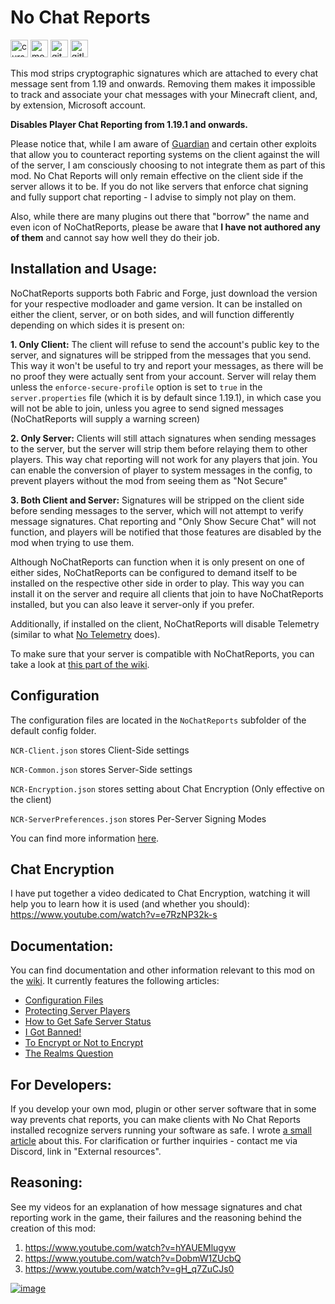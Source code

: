 # No Chat Reports

<a href="https://www.curseforge.com/minecraft/mc-mods/no-chat-reports"><img alt="curseforge" height="28" src="https://cdn.jsdelivr.net/npm/@intergrav/devins-badges@2/assets/compact/available/curseforge_vector.svg"></a> <a href="https://modrinth.com/mod/no-chat-reports"><img alt="modrinth" height="28" src="https://cdn.jsdelivr.net/npm/@intergrav/devins-badges@2/assets/compact/available/modrinth_vector.svg"></a> <a href="https://github.com/Aizistral-Studios/No-Chat-Reports"><img alt="github" height="28" src="https://cdn.jsdelivr.net/npm/@intergrav/devins-badges@2/assets/compact/available/github_vector.svg"></a> <a href="https://gitlab.com/Aizistral-Studios/No-Chat-Reports"><img alt="gitlab" height="28" src="https://cdn.jsdelivr.net/npm/@intergrav/devins-badges@2/assets/compact/available/gitlab_vector.svg"></a>

This mod strips cryptographic signatures which are attached to every chat message sent from 1.19 and onwards. Removing them makes it impossible to track and associate your chat messages with your Minecraft client, and, by extension, Microsoft account.

**Disables Player Chat Reporting from 1.19.1 and onwards.**

Please notice that, while I am aware of [Guardian](https://github.com/nodusclient/guardian) and certain other exploits that allow you to counteract reporting systems on the client against the will of the server, I am consciously choosing to not integrate them as part of this mod. No Chat Reports will only remain effective on the client side if the server allows it to be. If you do not like servers that enforce chat signing and fully support chat reporting - I advise to simply not play on them.

Also, while there are many plugins out there that "borrow" the name and even icon of NoChatReports, please be aware that **I have not authored any of them** and cannot say how well they do their job.

## Installation and Usage:

NoChatReports supports both Fabric and Forge, just download the version for your respective modloader and game version. It can be installed on either the client, server, or on both sides, and will function differently depending on which sides it is present on:

**1. Only Client:** The client will refuse to send the account's public key to the server, and signatures will be stripped from the messages that you send. This way it won't be useful to try and report your messages, as there will be no proof they were actually sent from your account. Server will relay them unless the `enforce-secure-profile` option is set to `true` in the `server.properties` file (which it is by default since 1.19.1), in which case you will not be able to join, unless you agree to send signed messages (NoChatReports will supply a warning screen)

**2. Only Server:** Clients will still attach signatures when sending messages to the server, but the server will strip them before relaying them to other players. This way chat reporting will not work for any players that join. You can enable the conversion of player to system messages in the config, to prevent players without the mod from seeing them as "Not Secure"

**3. Both Client and Server:** Signatures will be stripped on the client side before sending messages to the server, which will not attempt to verify message signatures. Chat reporting and "Only Show Secure Chat" will not function, and players will be notified that those features are disabled by the mod when trying to use them.

Although NoChatReports can function when it is only present on one of either sides, NoChatReports can be configured to demand itself to be installed on the respective other side in order to play. This way you can install it on the server and require all clients that join to have NoChatReports installed, but you can also leave it server-only if you prefer.

Additionally, if installed on the client, NoChatReports will disable Telemetry (similar to what [No Telemetry](https://modrinth.com/mod/no-telemetry) does).

To make sure that your server is compatible with NoChatReports, you can take a look at [this part of the wiki](https://github.com/Aizistral-Studios/No-Chat-Reports/wiki/Protecting-Server-Players).

## Configuration

The configuration files are located in the `NoChatReports` subfolder of the default config folder.

`NCR-Client.json` stores Client-Side settings

`NCR-Common.json` stores Server-Side settings

`NCR-Encryption.json` stores setting about Chat Encryption (Only effective on the client)

`NCR-ServerPreferences.json` stores Per-Server Signing Modes

You can find more information [here](https://github.com/Aizistral-Studios/No-Chat-Reports/wiki/Configuration-Files/).

## Chat Encryption
I have put together a video dedicated to Chat Encryption, watching it will help you to learn how it is used (and whether you should): https://www.youtube.com/watch?v=e7RzNP32k-s

## Documentation:
You can find documentation and other information relevant to this mod on the [wiki](https://github.com/Aizistral-Studios/No-Chat-Reports/wiki/). It currently features the following articles:
- [Configuration Files](https://github.com/Aizistral-Studios/No-Chat-Reports/wiki/Configuration-Files/)
- [Protecting Server Players](https://github.com/Aizistral-Studios/No-Chat-Reports/wiki/Protecting-Server-Players/)
- [How to Get Safe Server Status](https://github.com/Aizistral-Studios/No-Chat-Reports/wiki/How-to-Get-Safe-Server-Status)
- [I Got Banned!](https://github.com/Aizistral-Studios/No-Chat-Reports/wiki/I-Got-Banned)
- [To Encrypt or Not to Encrypt](https://github.com/Aizistral-Studios/No-Chat-Reports/wiki/To-Encrypt-or-Not-To-Encrypt)
- [The Realms Question](https://github.com/Aizistral-Studios/No-Chat-Reports/wiki/The-Realms-Question)


## For Developers:
If you develop your own mod, plugin or other server software that in some way prevents chat reports, you can make clients with No Chat Reports installed recognize servers running your software as safe. I wrote [a small article](https://github.com/Aizistral-Studios/No-Chat-Reports/wiki/How-to-Get-Safe-Server-Status) about this. For clarification or further inquiries - contact me via Discord, link in "External resources".

## Reasoning:
See my videos for an explanation of how message signatures and chat reporting work in the game, their failures and the reasoning behind the creation of this mod:
1. https://www.youtube.com/watch?v=hYAUEMlugyw
2. https://www.youtube.com/watch?v=DobmW1ZUcbQ
3. https://www.youtube.com/watch?v=gH_q7ZuCJs0

<a href="https://bisecthosting.com/AIZISTRAL" target="_blank">![image](https://www.bisecthosting.com/partners/custom-banners/af63cb17-c373-4c82-aa1d-29beb7b045a9.png)</a>
